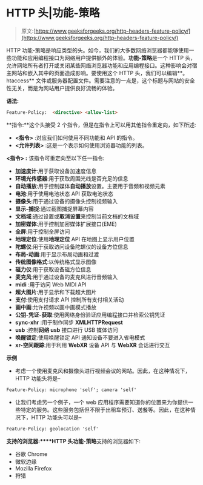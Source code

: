 # HTTP 头|功能-策略

> 原文:[https://www.geeksforgeeks.org/http-headers-feature-policy/](https://www.geeksforgeeks.org/http-headers-feature-policy/)

HTTP 功能-策略是响应类型的头。如今，我们的大多数网络浏览器都能够使用一些功能和应用编程接口为网络用户提供额外的体验。**功能-策略**是一个 HTTP 头，允许网站所有者打开或关闭某些网络浏览器功能和应用编程接口。这种影响会对宿主网站和嵌入其中的页面造成影响。要使用这个 HTTP 头，我们可以编辑**。htaccess** 文件或服务器配置文件。需要注意的一点是，这个标题与网站的安全性无关，而是为网站用户提供良好流畅的体验。

**语法:**

```html
Feature-Policy:  <directive> <allow-list>

```

**指令:**这个头接受 2 个指令，但是在指令上可以用其他指令重定向，如下所述:

*   **<指令>** :对应我们如何使用不同功能和 API 的指令。
*   **<允许列表>** :这是一个表示如何使用浏览器功能的列表。

**<指令> :** 该指令可重定向至以下任一指令:

*   **加速度计**:用于获取设备加速度信息
*   **环境光传感器**:用于获取周围光线是否充足的信息
*   **自动播放**:用于控制媒体**自动播放**设置。主要用于音频和视频元素
*   **电池**:用于使用电池状态 API 获取电池状态
*   **摄像头**:用于通过设备的摄像头控制视频输入
*   **显示-捕捉**:通过截图捕捉屏幕内容
*   **文档域**:通过设置或**取消设置**来控制当前文档的文档域
*   **加密媒体**:用于控制加密媒体扩展接口(EME)
*   **全屏**:用于控制全屏访问
*   **地理定位**:使用**地理定位** API 在地图上显示用户位置
*   **陀螺仪**:用于获取访问设备陀螺仪的设备方位信息
*   **布局-动画**:用于显示布局动画和过渡
*   **传统图像格式**:以传统格式显示图像
*   **磁力仪**:用于获取设备磁方位信息
*   **麦克风**:用于通过设备的麦克风进行音频输入
*   **midi** :用于访问 Web MIDI API
*   **超大图片**:用于显示和下载超大图片
*   **支付**:使用支付请求 API 控制所有支付相关活动
*   **画中画**:允许视频以画中画模式播放
*   **公钥-凭证-获取**:使用网络身份验证应用编程接口并检索公钥凭证
*   **sync-xhr** :用于制作同步 **XMLHTTPRequest**
*   **usb** :控制**网络 usb** 接口进行 USB 媒体访问
*   **唤醒锁定**:使用唤醒锁定 API 通知设备不要进入省电模式
*   **xr-空间跟踪**:用于利用 **WebXR** 设备 API 与 **WebXR** 会话进行交互

**示例**

*   考虑一个使用麦克风和摄像头进行视频会议的网站。因此，在这种情况下，HTTP 功能头将是–

```html
Feature-Policy: microphone 'self'; camera 'self'

```

*   让我们考虑另一个例子，一个 web 应用程序需要知道你的位置来为你提供一些特定的服务。这些服务包括但不限于出租车预订、送餐等。因此，在这种情况下，HTTP 功能头可以是–

```html
Feature-Policy: geolocation 'self'

```

**支持的浏览器:****HTTP 头功能-策略**支持的浏览器如下:

*   谷歌 Chrome
*   微软边缘
*   Mozilla Firefox
*   狩猎